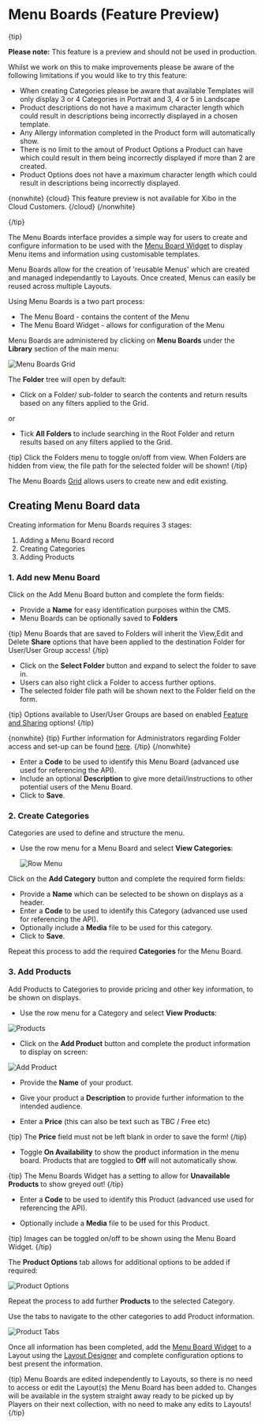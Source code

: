 <!--toc=media-->

# Menu Boards (Feature Preview)

{tip}

**Please note:** This feature is a preview and should not be used in production. 

Whilst we work on this to make improvements please be aware of the following limitations if you would like to try this feature:

- When creating Categories please be aware that available Templates will only display 3 or 4 Categories in Portrait and 3, 4 or 5 in Landscape
- Product descriptions do not have a maximum character length which could result in descriptions being incorrectly displayed in a chosen template.
- Any Allergy information completed in the Product form will automatically show.
- There is no limit to the amout of Product Options a Product can have which could result in them being incorrectly displayed if more than 2 are created.
- Product Options does not have a maximum character length which could result in descriptions being incorrectly displayed.

{nonwhite}
{cloud}
This feature preview is not available for Xibo in the Cloud Customers.
{/cloud}
{/nonwhite}

{/tip}

The Menu Boards interface provides a simple way for users to create and configure information to be used with the [Menu Board Widget](media_module_menuboards.html) to display Menu  items and information using customisable templates.

Menu Boards allow for the creation of 'reusable Menus' which are created and managed independantly to Layouts. Once created, Menus can easily be reused across multiple Layouts.

Using Menu Boards is a two part process:

- The Menu Board - contains the content of the Menu
- The Menu Board Widget - allows for configuration of the Menu

Menu Boards are administered by clicking on **Menu Boards** under the **Library** section of the main menu:

![Menu Boards Grid](img/v3.1_layouts_menuboards_grid.png)

The **Folder** tree will open by default:

- Click on a Folder/ sub-folder to search the contents and return results based on any filters applied to the Grid.

or

- Tick **All Folders** to include searching in the Root Folder and return results based on any filters applied to the Grid.

{tip}
Click the Folders menu to toggle on/off from view. When Folders are hidden from view, the file path for the selected folder will be shown!
{/tip}

The Menu Boards [Grid](tour_grids.html) allows users to create new and edit existing.

## Creating Menu Board data

Creating information for Menu Boards requires 3 stages:

1. Adding a Menu Board record
2. Creating Categories
3. Adding Products

### 1. Add new Menu Board

Click on the Add Menu Board button and complete the form fields:

- Provide a **Name** for easy identification purposes within the CMS.
- Menu Boards can be optionally saved to **Folders**

{tip}
Menu Boards that are saved to Folders will inherit the View,Edit and Delete **Share** options that have been applied to the destination Folder for User/User Group access!
{/tip}

- Click on the **Select Folder** button and expand to select the folder to save in.
- Users can also right click a Folder to access further options.
- The selected folder file path will be shown next to the Folder field on the form.

{tip}
Options available to User/User Groups are based on enabled [Feature and Sharing](users_features_and_sharing.html) options!
{/tip}

{nonwhite}
{tip}
Further information for Administrators regarding Folder access and set-up can be found [here](https://xibo.org.uk/docs/setup/folders-administration).
{/tip}
{/nonwhite}

- Enter a **Code** to be used to identify this Menu Board (advanced use used for referencing the API).
- Include an optional **Description** to give more detail/instructions to other potential users of the Menu Board.
- Click to **Save**.

### 2. Create Categories

Categories are used to define and structure the menu.

- Use the row menu for a Menu Board and select **View Categories**:

  ![Row Menu](img/v3.1_layouts_menuboards_rowmenu.png)

Click on the **Add Category** button and complete the required form fields:

- Provide a **Name** which can be selected to be shown on displays as a header.
- Enter a **Code** to be used to identify this Category (advanced use used for referencing the API).
- Optionally include a **Media** file to be used for this category. 
- Click to **Save**.

Repeat this process to add the required **Categories** for the Menu Board.

### 3. Add Products

Add Products to Categories to provide pricing and other key information, to be shown on displays.

- Use the row menu for a Category and select **View Products**:

![Products](img/v3.1_layouts_menuboards_products.png)

 

- Click on the **Add Product** button and complete the product information to display on screen:

![Add Product](img/v3.1_layouts_menuboards_add_product.png)

- Provide the **Name** of your product.
- Give your product a **Description** to provide further information to the intended audience.

- Enter a **Price** (this can also be text such as TBC / Free etc)

{tip}
The **Price** field must not be left blank in order to save the form!
{/tip}

- 
  Toggle **On Availability** to show the product information in the menu board. Products that are toggled to **Off** will not automatically show. 

{tip}
The Menu Boards Widget has a setting to allow for **Unavailable Products** to show greyed out!
{/tip}

- Enter a **Code** to be used to identify this Product (advanced use used for referencing the API).

- Optionally include a **Media** file to be used for this Product.

{tip}
Images can be toggled on/off to be shown using the Menu Board Widget.
{/tip}

The **Product Options** tab allows for additional options to be added if required:

![Product Options](img/v3.1_layouts_menuboards_product_options.png)

Repeat the process to add further **Products** to the selected Category.

Use the tabs to navigate to the other categories to add Product information.

![Product Tabs](img/v3.1_layouts_menuboards_products_tabs.png)



Once all information has been completed, add the [Menu Board Widget](media_module_menuboards.html) to a Layout using the [Layout Designer](layouts_designer.html) and complete configuration options to best present the information.

{tip}
Menu Boards are edited independently to Layouts, so there is no need to access or edit the Layout(s) the Menu Board has been added to. Changes will be available in the system straight away ready to be picked up by Players on their next collection, with no need to make any edits to Layouts!
{/tip}